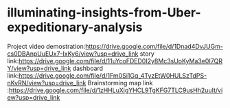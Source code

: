 # illuminating-insights-from-Uber-expeditionary-analysis
Project video demostration:https://drive.google.com/file/d/1Dnad4DvJUGm-cs0DBAnpUuEUx7-IxKy6/view?usp=drive_link
story link:https://drive.google.com/file/d/11uYcoFDED0I2y8Mc3sUoKyMa3e0I7QRY/view?usp=drive_link
dashboard link:https://drive.google.com/file/d/1Fm0Si1Gq_4TyzEtW0HULSzTdPS-nKvRN/view?usp=drive_link
Brainstorming map link :https://drive.google.com/file/d/1zHHLuXigYHCL9TgKFG7TLC9usHh2uuIt/view?usp=drive_link
